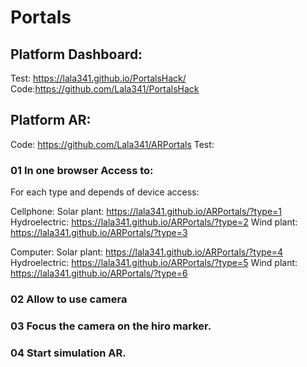 # Portals



## Platform Dashboard:

Test: https://lala341.github.io/PortalsHack/
Code:https://github.com/Lala341/PortalsHack



## Platform AR:

Code: https://github.com/Lala341/ARPortals
Test:

### 01 In one browser Access to:

For each type and depends of device access:

Cellphone:
Solar plant: https://lala341.github.io/ARPortals/?type=1
Hydroelectric: https://lala341.github.io/ARPortals/?type=2
Wind plant: https://lala341.github.io/ARPortals/?type=3

Computer:
Solar plant: https://lala341.github.io/ARPortals/?type=4
Hydroelectric: https://lala341.github.io/ARPortals/?type=5
Wind plant: https://lala341.github.io/ARPortals/?type=6

### 02 Allow to use camera
### 03 Focus the camera on the hiro marker.
### 04 Start simulation AR.
